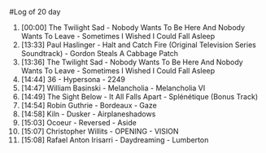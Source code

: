 #Log of 20 day

1. [00:00] The Twilight Sad - Nobody Wants To Be Here And Nobody Wants To Leave - Sometimes I Wished I Could Fall Asleep
1. [13:33] Paul Haslinger - Halt and Catch Fire (Original Television Series Soundtrack) - Gordon Steals A Cabbage Patch
1. [13:36] The Twilight Sad - Nobody Wants To Be Here And Nobody Wants To Leave - Sometimes I Wished I Could Fall Asleep
1. [14:44] 36 - Hypersona - 2249
1. [14:47] William Basinski - Melancholia - Melancholia VI
1. [14:49] The Sight Below - It All Falls Apart - Splénétique (Bonus Track)
1. [14:54] Robin Guthrie - Bordeaux - Gaze
1. [14:58] Kiln - Dusker - Airplaneshadows
1. [15:03] Ocoeur - Reversed - Aside
1. [15:07] Christopher Willits - OPENING - VISION
1. [15:08] Rafael Anton Irisarri - Daydreaming - Lumberton
